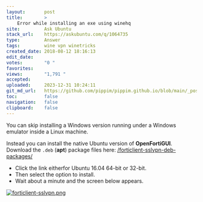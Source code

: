 ```yaml
---
layout:       post
title:        >
    Error while installing an exe using winehq
site:         Ask Ubuntu
stack_url:    https://askubuntu.com/q/1064735
type:         Answer
tags:         wine vpn winetricks
created_date: 2018-08-12 18:16:13
edit_date:    
votes:        "0 "
favorites:    
views:        "1,791 "
accepted:     
uploaded:     2023-12-31 10:24:11
git_md_url:   https://github.com/pippim/pippim.github.io/blob/main/_posts/2018/2018-08-12-Error-while-installing-an-exe-using-winehq.md
toc:          false
navigation:   false
clipboard:    false
---
```


You can skip installing a Windows version running under a Windows emulator inside a Linux machine.

Instead you can install the native Ubuntu version of **OpenFortiGUI**. Download the `.deb` (**apt**) package files here: [/forticlient-sslvpn-deb-packages/][1]

- Click the link eitherfor Ubuntu 16.04 64-bit or 32-bit.
- Then select the option to install.
- Wait about a minute and the screen below appears.

[![forticlient-sslvpn.png ][2]][2]


  [1]: https://hadler.me/linux/forticlient-sslvpn-deb-packages/
  [2]: https://i.stack.imgur.com/6mGzY.png
